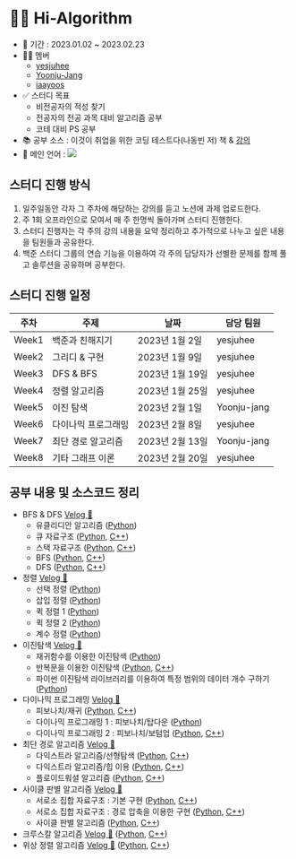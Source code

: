 # 🙋‍♀️ Hi-Algorithm

- 📅 기간 : 2023.01.02 ~ 2023.02.23
- 🙋‍♀️ 멤버
    - <a href="https://github.com/yesjuhee">yesjuhee</a>
    - <a href="https://github.com/Yoonju-Jang">Yoonju-Jang</a>
    - <a href="https://github.com/iaayoos">iaayoos</a>
- ✅ 스터디 목표
    - 비전공자의 적성 찾기
    - 전공자의 전공 과목 대비 알고리즘 공부
    - 코테 대비 PS 공부
- 📚 공부 소스 : 이것이 취업을 위한 코딩 테스트다(나동빈 저) 책 & [강의](https://www.youtube.com/playlist?list=PLRx0vPvlEmdAghTr5mXQxGpHjWqSz0dgC)
- 🐍 메인 언어 : <img src="https://img.shields.io/badge/Python-3776AB?style=for-the-badge&logo=Python&logoColor=white">

## 스터디 진행 방식
<ol>
    <li>일주일동안 각자 그 주차에 해당하는 강의를 듣고 노션에 과제 업로드한다.</li>
    <li>주 1회 오프라인으로 모여서 매 주 한명씩 돌아가며 스터디 진행한다.</li>
    <li>스터디 진행자는 각 주의 강의 내용을 요약 정리하고 추가적으로 나누고 싶은 내용을 팀원들과 공유한다.</li>
    <li>백준 스터디 그룹의 연습 기능을 이용하여 각 주의 담당자가 선별한 문제를 함께 풀고 솔루션을 공유하며 공부한다.</li>
</ol>

## 스터디 진행 일정
| 주차 | 주제 | 날짜 | 담당 팀원 |
| --- | --- | --- | --- |
| Week1 | 백준과 친해지기 | 2023년 1월 2일 | yesjuhee |
| Week2 | 그리디 & 구현 | 2023년 1월 9일 | yesjuhee |
| Week3 | DFS & BFS | 2023년 1월 19일 | yesjuhee |
| Week4 | 정렬 알고리즘 | 2023년 1월 25일 | yesjuhee |
| Week5 | 이진 탐색 | 2023년 2월 1일 | Yoonju-jang |
| Week6 | 다이나믹 프로그래밍 | 2023년 2월 8일 | yesjuhee |
| Week7 | 최단 경로 알고리즘 | 2023년 2월 13일 | Yoonju-jang |
| Week8 | 기타 그래프 이론 | 2023년 2월 20일 | yesjuhee |

## 공부 내용 및 소스코드 정리
- BFS & DFS [Velog 🔗](https://velog.io/@yesjuhee/%EC%95%8C%EA%B3%A0%EB%A6%AC%EC%A6%98-DFS-BFS#%EA%B7%B8%EB%9E%98%ED%94%84-%ED%83%90%EC%83%89-%EC%95%8C%EA%B3%A0%EB%A6%AC%EC%A6%98--dfsbfs)
    - 유클리디안 알고리즘 ([Python](./week3/euclidian_algorithm.py))
    - 큐 자료구조 ([Python](./week3/queue_.py), [C++](./week3/queue_.cpp))
    - 스택 자료구조 ([Python](./week3/stack.py), [C++](./week3/stack.cpp))
    - BFS ([Python](https://github.com/yesjuhee/Hi-Algorithm/blob/main/week3/bfs.py), [C++](https://github.com/yesjuhee/Hi-Algorithm/blob/main/week3/bfs.cpp))
    - DFS ([Python](https://github.com/yesjuhee/Hi-Algorithm/blob/main/week3/dfs.py), [C++](https://github.com/yesjuhee/Hi-Algorithm/blob/main/week3/dfs.cpp))
- 정렬 [Velog 🔗](https://velog.io/@yesjuhee/%EC%95%8C%EA%B3%A0%EB%A6%AC%EC%A6%98-%EC%A0%95%EB%A0%AC-%EC%95%8C%EA%B3%A0%EB%A6%AC%EC%A6%98)
    - 선택 정렬 ([Python](./week4/selection_sort.py))
    - 삽입 정렬 ([Python](./week4/insertion_sort.py))
    - 퀵 정렬 1 ([Python](./week4/quick_sort1.py))
    - 퀵 정렬 2 ([Python](./week4/quick_sort2.py))
    - 계수 정렬 ([Python](./week4/count_sort.py))
- 이진탐색 [Velog 🔗](https://velog.io/@yesjuhee/%EC%95%8C%EA%B3%A0%EB%A6%AC%EC%A6%98-%EC%9D%B4%EC%A7%84-%ED%83%90%EC%83%89)
    - 재귀함수를 이용한 이진탐색 ([Python](./week5/binary_search_recurssion.py))
    - 반복문을 이용한 이진탐색 ([Python](./week5/binary_search_loop.py), [C++](./week5/binary_search.cpp))
    - 파이썬 이진탐색 라이브러리를 이용하여 특정 범위의 데이터 개수 구하기 ([Python](./week5/count_by_range.py))
- 다이나믹 프로그래밍 [Velog 🔗](https://velog.io/@yesjuhee/%EC%95%8C%EA%B3%A0%EB%A6%AC%EC%A6%98-%EB%8B%A4%EC%9D%B4%EB%82%98%EB%AF%B9-%ED%94%84%EB%A1%9C%EA%B7%B8%EB%9E%98%EB%B0%8D)
    - 피보나치/재귀 ([Python](./week6/fibonacci.py), [C++](./week6/fibonacci.cpp))
    - 다이나믹 프로그래밍 1 : 피보나치/탑다운 ([Python](./week6/fibonacci-topdown.py))
    - 다이나믹 프로그래밍 2 : 피보나치/보텀업 ([Python](./week6/fibonacci-bottomup.py), [C++](./week6/fibonacci-bottomup.cpp))
- 최단 경로 알고리즘 [Velog 🔗](https://velog.io/@yesjuhee/%EC%95%8C%EA%B3%A0%EB%A6%AC%EC%A6%98-%EC%B5%9C%EB%8B%A8-%EA%B2%BD%EB%A1%9C-%EC%95%8C%EA%B3%A0%EB%A6%AC%EC%A6%98)
    - 다익스트라 알고리즘/선형탐색 ([Python](./week7/dijkstra.py), [C++](./week7/dijkstra.cpp))
    - 다익스트라 알고리즘/힙 이용 ([Python](./week7/dijkstra_heap.py), [C++](./week7/dijkstra_heap.cpp))
    - 플로이드워셜 알고리즘 ([Python](./week7/floyd-warshall.py), [C++](./week7/floyd-warshall.cpp))
- 사이클 판별 알고리즘 [Velog 🔗](https://velog.io/@yesjuhee/%EC%95%8C%EA%B3%A0%EB%A6%AC%EC%A6%98-%EC%82%AC%EC%9D%B4%ED%81%B4-%ED%8C%90%EB%B3%84-%EC%95%8C%EA%B3%A0%EB%A6%AC%EC%A6%98)
    - 서로소 집합 자료구조 : 기본 구현 ([Python](./week8/discoint_set.py), [C++](./week8/disjoint_set.cpp))
    - 서로소 집합 자료구조 : 경로 압축을 이용한 구현 ([Python](./week8/disjoint_set-path_compression.py), [C++](./week8/disjoint_set-path_compression.cpp))
    - 사이클 판별 알고리즘 ([Python](./week8/cycle.py), [C++](./week8/cycle.cpp))
- 크루스칼 알고리즘 [Velog 🔗](https://velog.io/@yesjuhee/%EC%95%8C%EA%B3%A0%EB%A6%AC%EC%A6%98-%ED%81%AC%EB%A3%A8%EC%8A%A4%EC%B9%BC-%EC%95%8C%EA%B3%A0%EB%A6%AC%EC%A6%98) ([Python](./week8/kruskal.py), [C++](./week8/kruskal.cpp))
- 위상 정렬 알고리즘 [Velog 🔗](https://velog.io/@yesjuhee/%EC%95%8C%EA%B3%A0%EB%A6%AC%EC%A6%98-%EC%9C%84%EC%83%81-%EC%A0%95%EB%A0%AC-%EC%95%8C%EA%B3%A0%EB%A6%AC%EC%A6%98) ([Python](./week8/topology_sort.py), [C++](./week8/topology_sort.cpp))
